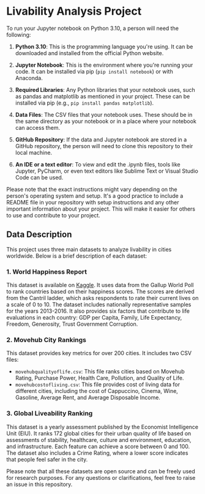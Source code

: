 # Livability Analysis Project

To run your Jupyter notebook on Python 3.10, a person will need the following:

1. **Python 3.10**: This is the programming language you're using. It can be downloaded and installed from the official Python website.

2. **Jupyter Notebook**: This is the environment where you're running your code. It can be installed via pip (`pip install notebook`) or with Anaconda.

3. **Required Libraries**: Any Python libraries that your notebook uses, such as pandas and matplotlib as mentioned in your project. These can be installed via pip (e.g., `pip install pandas matplotlib`).

4. **Data Files**: The CSV files that your notebook uses. These should be in the same directory as your notebook or in a place where your notebook can access them.

5. **GitHub Repository**: If the data and Jupyter notebook are stored in a GitHub repository, the person will need to clone this repository to their local machine.

6. **An IDE or a text editor**: To view and edit the .ipynb files, tools like Jupyter, PyCharm, or even text editors like Sublime Text or Visual Studio Code can be used.

Please note that the exact instructions might vary depending on the person's operating system and setup. It's a good practice to include a README file in your repository with setup instructions and any other important information about your project. This will make it easier for others to use and contribute to your project.


## Data Description

This project uses three main datasets to analyze livability in cities worldwide. Below is a brief description of each dataset:

### 1. World Happiness Report
This dataset is available on [Kaggle](https://www.kaggle.com/datasets/unsdsn/world-happiness). It uses data from the Gallup World Poll to rank countries based on their happiness scores. The scores are derived from the Cantril ladder, which asks respondents to rate their current lives on a scale of 0 to 10. The dataset includes nationally representative samples for the years 2013-2016. It also provides six factors that contribute to life evaluations in each country: GDP per Capita, Family, Life Expectancy, Freedom, Generosity, Trust Government Corruption.

### 2. Movehub City Rankings
This dataset provides key metrics for over 200 cities. It includes two CSV files:

- `movehubqualityoflife.csv`: This file ranks cities based on Movehub Rating, Purchase Power, Health Care, Pollution, and Quality of Life.
- `movehubcostofliving.csv`: This file provides cost of living data for different cities, including the cost of Cappuccino, Cinema, Wine, Gasoline, Average Rent, and Average Disposable Income.

### 3. Global Liveability Ranking
This dataset is a yearly assessment published by the Economist Intelligence Unit (EIU). It ranks 172 global cities for their urban quality of life based on assessments of stability, healthcare, culture and environment, education, and infrastructure. Each feature can achieve a score between 0 and 100. The dataset also includes a Crime Rating, where a lower score indicates that people feel safer in the city.

Please note that all these datasets are open source and can be freely used for research purposes. For any questions or clarifications, feel free to raise an issue in this repository.